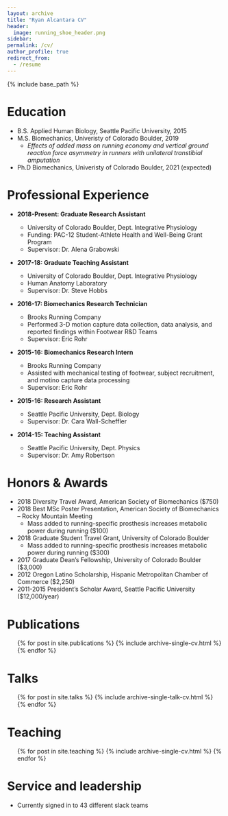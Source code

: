 ```yaml
---
layout: archive
title: "Ryan Alcantara CV"
header:
  image: running_shoe_header.png
sidebar:
permalink: /cv/
author_profile: true
redirect_from:
  - /resume
---
```


{% include base_path %}

Education
======
* B.S. Applied Human Biology, Seattle Pacific University, 2015
* M.S. Biomechanics, Univeristy of Colorado Boulder, 2019
  * *Effects of added mass on running economy and vertical ground reaction force asymmetry in runners with unilateral transtibial amputation*
* Ph.D Biomechanics, Univeristy of Colorado Boulder, 2021 (expected)

Professional Experience
======
* **2018-Present: Graduate Research Assistant**
  * University of Colorado Boulder, Dept. Integrative Physiology
  * Funding: PAC-12 Student-Athlete Health and Well-Being Grant Program
  * Supervisor: Dr. Alena Grabowski

* **2017-18: Graduate Teaching Assistant**
  * University of Colorado Boulder, Dept. Integrative Physiology
  * Human Anatomy Laboratory
  * Supervisor: Dr. Steve Hobbs

* **2016-17: Biomechanics Research Technician**
  * Brooks Running Company
  * Performed 3-D motion capture data collection, data analysis, and reported findings within Footwear R&D Teams
  * Supervisor: Eric Rohr
 
* **2015-16: Biomechanics Research Intern**
  * Brooks Running Company
  * Assisted with mechanical testing of footwear, subject recruitment, and motino capture data processing
  * Supervisor: Eric Rohr
  
* **2015-16: Research Assistant**
  * Seattle Pacific University, Dept. Biology
  * Supervisor: Dr. Cara Wall-Scheffler
  
* **2014-15: Teaching Assistant**
  * Seattle Pacific University, Dept. Physics
  * Supervisor: Dr. Amy Robertson 

Honors & Awards
======
* 2018	Diversity Travel Award, American Society of Biomechanics ($750)
* 2018	Best MSc Poster Presentation, American Society of Biomechanics – Rocky Mountain Meeting
  * Mass added to running-specific prosthesis increases metabolic power during running ($100)
* 2018	Graduate Student Travel Grant, University of Colorado Boulder
  * Mass added to running-specific prosthesis increases metabolic power during running ($300)
* 2017	Graduate Dean’s Fellowship, University of Colorado Boulder ($3,000)
* 2012	Oregon Latino Scholarship, Hispanic Metropolitan Chamber of Commerce ($2,250)
* 2011-2015 	President’s Scholar Award, Seattle Pacific University ($12,000/year)

Publications
======
  <ul>{% for post in site.publications %}
    {% include archive-single-cv.html %}
  {% endfor %}</ul>

Talks
======
  <ul>{% for post in site.talks %}
    {% include archive-single-talk-cv.html %}
  {% endfor %}</ul>

Teaching
======
  <ul>{% for post in site.teaching %}
    {% include archive-single-cv.html %}
  {% endfor %}</ul>

Service and leadership
======
* Currently signed in to 43 different slack teams
